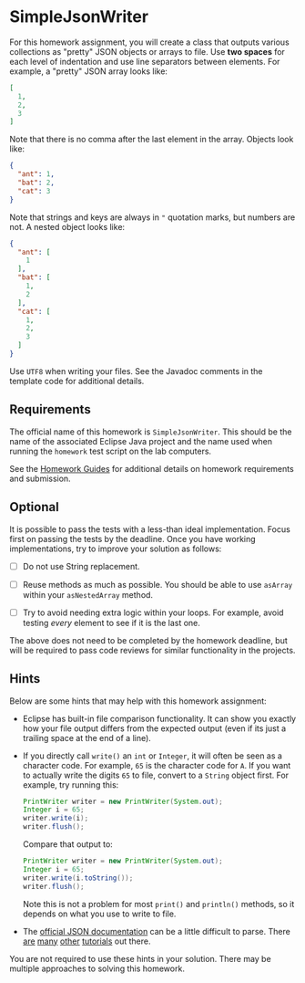 SimpleJsonWriter
=================================================

For this homework assignment, you will create a class that outputs various collections as "pretty" JSON objects or arrays to file. Use **two spaces** for each level of indentation and use line separators between elements. For example, a "pretty" JSON array looks like:

```json
[
  1,
  2,
  3
]
```

Note that there is no comma after the last element in the array. Objects look like:

```json
{
  "ant": 1,
  "bat": 2,
  "cat": 3
}
```

Note that strings and keys are always in `"` quotation marks, but numbers are not. A nested object looks like:

```json
{
  "ant": [
    1
  ],
  "bat": [
    1,
    2
  ],
  "cat": [
    1,
    2,
    3
  ]
}
```

Use `UTF8` when writing your files. See the Javadoc comments in the template code for additional details.

## Requirements ##

The official name of this homework is `SimpleJsonWriter`. This should be the name of the associated Eclipse Java project and the name used when running the `homework` test script on the lab computers.

See the [Homework Guides](https://usf-cs212-2020.github.io/guides/homework/) for additional details on homework requirements and submission.

## Optional ##

It is possible to pass the tests with a less-than ideal implementation. Focus first on passing the tests by the deadline. Once you have working implementations, try to improve your solution as follows:

  - [ ] Do not use String replacement.

  - [ ] Reuse methods as much as possible. You should be able to use `asArray` within your `asNestedArray` method.

  - [ ] Try to avoid needing extra logic within your loops. For example, avoid testing *every* element to see if it is the last one.

The above does not need to be completed by the homework deadline, but will be required to pass code reviews for similar functionality in the projects.

## Hints ##

Below are some hints that may help with this homework assignment:

  - Eclipse has built-in file comparison functionality. It can show you exactly how your file output differs from the expected output (even if its just a trailing space at the end of a line).

  - If you directly call `write()` an `int` or `Integer`, it will often be seen as a character code. For example, `65` is the character code for `A`. If you want to actually write the digits `65` to file, convert to a `String` object first. For example, try running this:
    ```java
    PrintWriter writer = new PrintWriter(System.out);
    Integer i = 65;
    writer.write(i);
    writer.flush();
    ```

    Compare that output to:
    ```java
    PrintWriter writer = new PrintWriter(System.out);
    Integer i = 65;
    writer.write(i.toString());
    writer.flush();
    ```

    Note this is not a problem for most `print()` and `println()` methods, so it depends on what you use to write to file.

  - The [official JSON documentation](http://www.json.org/) can be a little difficult to parse. There [are](https://developer.mozilla.org/en-US/docs/Learn/JavaScript/Objects/JSON) [many](https://en.wikipedia.org/wiki/JSON) [other](http://www.vogella.com/tutorials/JSON/article.html) [tutorials](https://www.google.com/search?q=json+examples) out there.

You are not required to use these hints in your solution. There may be multiple approaches to solving this homework.
